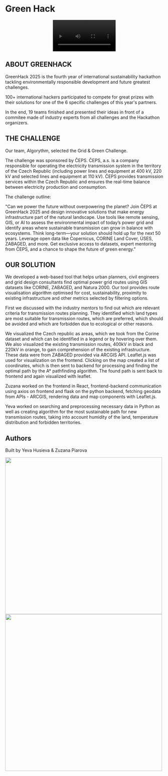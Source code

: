 # Green Hack

<div align="center">
  <video  width="200" src="https://github.com/user-attachments/assets/0c801803-dacd-43de-992d-6661602271d2" autoplay />
</div>

## ABOUT GREENHACK

GreenHack 2025 is the fourth year of international sustainability hackathon tackling environmentally responsible development and future greatest challenges.

100+ international hackers participated to compete for great prizes with their solutions for one of the 6 specific challenges of this year's partners.

In the end, 19 teams finished and presented their ideas in front of a commitee made of industry experts from all challenges and the Hackathon organizers.

## THE CHALLENGE

Our team, Algorythm, selected the Grid & Green Challenge.

The challenge was sponsored by ČEPS. ČEPS, a.s. is a company responsible for operating the electricity transmission system in the territory of the Czech Republic (including power lines and equipment at 400 kV, 220 kV and selected lines and equipment at 110 kV). ČEPS provides transmission services within the Czech Republic and ensures the real-time balance between electricity production and consumption.

The challenge outline:

"Can we power the future without overpowering the planet? Join ČEPS at GreenHack 2025 and design innovative solutions that make energy infrastructure part of the natural landscape. Use tools like remote sensing, GIS, or AI to assess the environmental impact of today’s power grid and identify areas where sustainable transmission can grow in balance with ecosystems. Think long-term—your solution should hold up for the next 50 years. Leverage open data like Copernicus, CORINE Land Cover, ÚSES, ZABAGED, and more. Get exclusive access to datasets, expert mentoring from ČEPS, and a chance to shape the future of green energy."

## OUR SOLUTION

We developed a web-based tool that helps urban planners, civil engineers and grid design consultants find optimal power grid routes using GIS datasets like CORINE, ZABAGED, and Natura 2000. Our tool provides route visualisation algorithm optimised for cost, sustainability, proximity to existing infrastructure and other metrics selected by filtering options.

First we discussed with the industry mentors to find out which are relevant criteria for transmission routes planning. They identified which land types are most suitable for transmission routes, which are preferred, which should be avoided and which are forbidden due to ecological or other reasons.

We visualized the Czech republic as areas, which we took from the Corine dataset and which can be identified in a legend or by hovering over them. We also visualized the existing transmission routes, 400kV in black and 220kV in orange, to gain comprehension of the existing infrastructure. These data were from ZABAGED provided via ARCGIS API. Leaflet.js was used for visualization on the frontend. Clicking on the map created a list of coordinates, which is then sent to backend for processing and finding the optimal path by the A* pathfinding algorithm. The found path is sent back to frontend and again visualized with leaflet.

Zuzana worked on the frontend in React, frontend-backend communication using axios on frontend and flask on the python backend, fetching geodata from APIs - ARCGIS, rendering data and map components with Leaflet.js.

Yeva worked on searching and preprocessing necessary data in Python as well as creating algorithm for the most sustainable path for new transmission routes, taking into account humidity of the land, temperature distribution and forbidden territories.

## Authors

Built by Yeva Husieva & Zuzana Piarova

<img src="https://github.com/user-attachments/assets/264a30fa-686f-43ae-9e7e-3e00fb206280" width="500" />
<img src="https://github.com/user-attachments/assets/8653b677-8e2f-439f-9445-3dd5f1a5ce48" width="500" />
